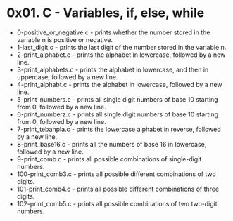 # 0x01. C - Variables, if, else, while

- 0-positive_or_negative.c - prints whether the number stored in the variable n is positive or negative.
- 1-last_digit.c -  prints the last digit of the number stored in the variable n.
- 2-print_alphabet.c - prints the alphabet in lowercase, followed by a new line.
- 3-print_alphabets.c - prints the alphabet in lowercase, and then in uppercase, followed by a new line.
- 4-print_alphabt.c - prints the alphabet in lowercase, followed by a new line.
- 5-print_numbers.c - prints all single digit numbers of base 10 starting from 0, followed by a new line.
- 6-print_numberz.c - prints all single digit numbers of base 10 starting from 0, followed by a new line.
- 7-print_tebahpla.c - prints the lowercase alphabet in reverse, followed by a new line.
- 8-print_base16.c - prints all the numbers of base 16 in lowercase, followed by a new line.
- 9-print_comb.c - prints all possible combinations of single-digit numbers.
- 100-print_comb3.c - prints all possible different combinations of two digits.
- 101-print_comb4.c -  prints all possible different combinations of three digits.
- 102-print_comb5.c - prints all possible combinations of two two-digit numbers.

